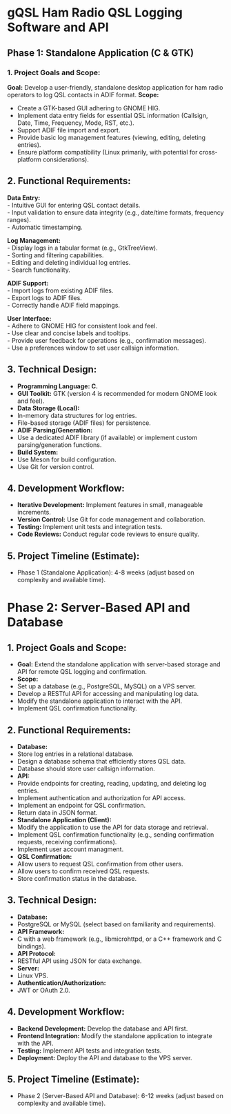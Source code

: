 # gQSL Ham Radio QSL Logging Software and API

## Phase 1: Standalone Application (C & GTK)
### 1. Project Goals and Scope:
**Goal:** Develop a user-friendly, standalone desktop application for ham radio operators to log QSL contacts in ADIF format.
**Scope:**
- Create a GTK-based GUI adhering to GNOME HIG.
- Implement data entry fields for essential QSL information (Callsign, Date, Time, Frequency, Mode, RST, etc.).
- Support ADIF file import and export.
- Provide basic log management features (viewing, editing, deleting entries).
- Ensure platform compatibility (Linux primarily, with potential for cross-platform considerations).

## 2. Functional Requirements:
**Data Entry:**  
    - Intuitive GUI for entering QSL contact details.  
    - Input validation to ensure data integrity (e.g., date/time formats, frequency ranges).  
    - Automatic timestamping.  

**Log Management:**  
    - Display logs in a tabular format (e.g., GtkTreeView).  
    - Sorting and filtering capabilities.  
    - Editing and deleting individual log entries.  
    - Search functionality.  

**ADIF Support:**  
    - Import logs from existing ADIF files.  
    - Export logs to ADIF files.  
    - Correctly handle ADIF field mappings.  

**User Interface:**  
    - Adhere to GNOME HIG for consistent look and feel.  
    - Use clear and concise labels and tooltips.  
    - Provide user feedback for operations (e.g., confirmation messages).  
    - Use a preferences window to set user callsign information.  


## 3. Technical Design:
- **Programming Language: C.**
- **GUI Toolkit:** GTK (version 4 is recommended for modern GNOME look and feel).
- **Data Storage (Local):**
- In-memory data structures for log entries.
- File-based storage (ADIF files) for persistence.
- **ADIF Parsing/Generation:**
- Use a dedicated ADIF library (if available) or implement custom parsing/generation functions.
- **Build System:**
- Use Meson for build configuration.
- Use Git for version control.


## 4. Development Workflow:
- **Iterative Development:** Implement features in small, manageable increments.
- **Version Control:** Use Git for code management and collaboration.
- **Testing:** Implement unit tests and integration tests.
- **Code Reviews:** Conduct regular code reviews to ensure quality.


## 5. Project Timeline (Estimate):
- Phase 1 (Standalone Application): 4-8 weeks (adjust based on complexity and available time).
  


# Phase 2: Server-Based API and Database

## 1. Project Goals and Scope:
- **Goal:** Extend the standalone application with server-based storage and API for remote QSL logging and confirmation.
- **Scope:**
- Set up a database (e.g., PostgreSQL, MySQL) on a VPS server.
- Develop a RESTful API for accessing and manipulating log data.
- Modify the standalone application to interact with the API.
- Implement QSL confirmation functionality.

## 2. Functional Requirements:
- **Database:**
- Store log entries in a relational database.
- Design a database schema that efficiently stores QSL data.
- Database should store user callsign information.
- **API:**
- Provide endpoints for creating, reading, updating, and deleting log entries.
- Implement authentication and authorization for API access.
- Implement an endpoint for QSL confirmation.
- Return data in JSON format.
- **Standalone Application (Client):**
- Modify the application to use the API for data storage and retrieval.
- Implement QSL confirmation functionality (e.g., sending confirmation requests, receiving confirmations).
- Implement user account managment.
- **QSL Confirmation:**
- Allow users to request QSL confirmation from other users.
- Allow users to confirm received QSL requests.
- Store confirmation status in the database.

## 3. Technical Design:
- **Database:**
- PostgreSQL or MySQL (select based on familiarity and requirements).
- **API Framework:**
- C with a web framework (e.g., libmicrohttpd, or a C++ framework and C bindings).
- **API Protocol:**
- RESTful API using JSON for data exchange.
- **Server:**
- Linux VPS.
- **Authentication/Authorization:**
- JWT or OAuth 2.0.

## 4. Development Workflow:
- **Backend Development:** Develop the database and API first.
- **Frontend Integration:** Modify the standalone application to integrate with the API.
- **Testing:** Implement API tests and integration tests.
- **Deployment:** Deploy the API and database to the VPS server.

## 5. Project Timeline (Estimate):
- Phase 2 (Server-Based API and Database): 6-12 weeks (adjust based on complexity and available time).